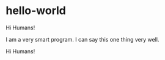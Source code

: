 # hello-world

Hi Humans!

I am a very smart program. I can say this one thing very well.

Hi Humans!
